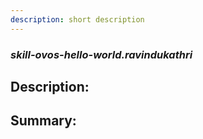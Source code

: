 ```yaml
---
description: short description
---
```


### _skill-ovos-hello-world.ravindukathri_  
## Description:  
  
  
  
  
## Summary:  

